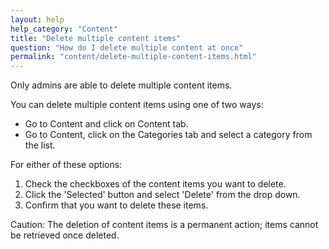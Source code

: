 ```yaml
---
layout: help
help_category: "Content"
title: "Delete multiple content items"
question: "How do I delete multiple content at once"
permalink: "content/delete-multiple-content-items.html"
---
```


Only admins are able to delete multiple content
items.

You can delete multiple content items using one of two ways:

* Go to Content and click on Content tab.
* Go to Content, click on the Categories tab and select a category from
  the list.

For either of these options:

1.  Check the checkboxes of the content items you want to delete.
2.  Click the \'Selected\' button and select \'Delete\' from the drop
    down.
3.  Confirm that you want to delete these items.

Caution: The deletion of content items is a permanent action; items
cannot be retrieved once deleted.
